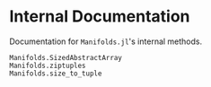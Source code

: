 # Internal Documentation

Documentation for `Manifolds.jl`'s internal methods.

```@docs
Manifolds.SizedAbstractArray
Manifolds.ziptuples
Manifolds.size_to_tuple
```
